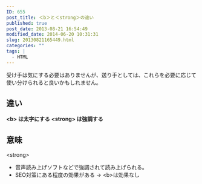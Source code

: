 ```yaml
---
ID: 655
post_title: ＜b＞と＜strong＞の違い
published: true
post_date: 2013-08-21 16:54:49
modified_date: 2014-06-20 10:31:31
slug: 20130821165449.html
categories: ""
tags: |
  - HTML
---
```

受け手は気にする必要はありませんが、送り手としては、これらを必要に応じて使い分けられると良いかもしれません。
<!--more-->
<h2>違い</h2>
<strong>&lt;b&gt; は太字にする</strong>
<strong>&lt;strong&gt; は強調する</strong>

<h2>意味</h2>
&lt;strong&gt;
<ul>
<li>音声読み上げソフトなどで強調されて読み上げられる。</li>
<li>SEO対策にある程度の効果がある → &lt;b&gt;は効果なし</li>
</ul>